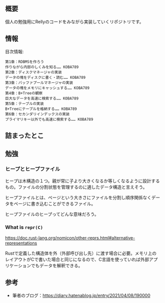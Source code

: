 ## 概要

個人の勉強用にRellyのコードをみながら実装していくリポジトリです。

## 情報

目次情報:

```
第1章：RDBMSを作ろう
作りながら内部のしくみを知る…… KOBA789
第2章：ディスクマネージャの実装
データの塊をディスクに書く・読む…… KOBA789
第3章：バッファプールマネージャの実装
データの塊をメモリにキャッシュする…… KOBA789
第4章：B+Treeの観察
巨大なデータを高速に検索する…… KOBA789
第5章：テーブルの実装
B+Treeにテーブルを格納する…… KOBA789
第6章：セカンダリインデックスの実装
プライマリキー以外でも高速に検索する…… KOBA789
```

## 詰まったとこ

## 勉強

### ヒープとヒープファイル

ヒープは木構造の１つ。親が常に子より大きくなるか等しくなるように設計するもの。ファイルの分割状態を管理するのに適したデータ構造と言えそう。

ヒープファイルとは、ページという大きさにファイルを分割し順序関係なくデータをページに書き込むことができるファイル。

ヒープファイルのヒープってどんな意味だろう。

### What is `repr(C)`

https://doc.rust-lang.org/nomicon/other-reprs.html#alternative-representations

Rustで定義した構造体を外（外部呼び出し先）に渡す場合に必要。メモリ上のレイアウトがCで書いた場合と同じになるので、C言語を使っていれば外部アプリケーションでもデータを解釈できる。

## 参考

- 筆者のブログ：https://diary.hatenablog.jp/entry/2021/04/08/190000
